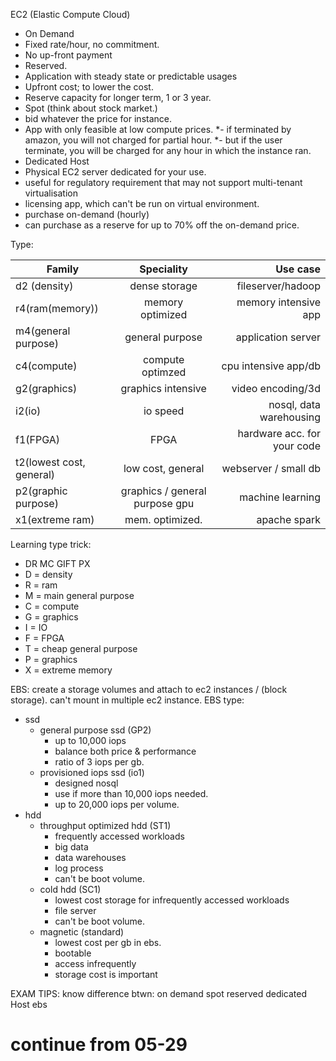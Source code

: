 EC2 (Elastic Compute Cloud)
 - On Demand
  - Fixed rate/hour, no commitment. 
  - No up-front payment
 - Reserved.
  - Application with steady state or predictable usages
  - Upfront cost; to lower the cost.
  - Reserve capacity for longer term, 1 or 3 year.
 - Spot (think about stock market.)
  - bid whatever the price for instance.
  - App with only feasible at low compute prices.
  *- if terminated by amazon, you will not charged for partial hour.
  *- but if the user terminate, you will be charged for any hour in which the instance ran. 
 - Dedicated Host
  - Physical EC2 server dedicated for your use.
  - useful for regulatory requirement that may not support multi-tenant virtualisation
  - licensing app, which can't be run on virtual environment.
  - purchase on-demand (hourly)
  - can purchase as a reserve for up to 70% off the on-demand price.

Type:

| Family        | Speciality | Use case|
| --------- |:-------------:| -----:|
| d2 (density)| dense storage| fileserver/hadoop|
| r4(ram(memory))| memory optimized| memory intensive app |
| m4(general purpose)| general purpose| application server |
| c4(compute)| compute optimzed | cpu intensive app/db |
| g2(graphics)| graphics intensive | video encoding/3d |
| i2(io)| io speed | nosql, data warehousing |
| f1(FPGA)| FPGA | hardware acc. for your code |
| t2(lowest cost, general)| low cost, general| webserver / small db |
| p2(graphic purpose)| graphics / general purpose gpu | machine learning |
| x1(extreme ram)| mem. optimized. | apache spark|


Learning type trick:
 - DR MC GIFT PX
 - D = density
 - R = ram
 - M = main general purpose
 - C = compute
 - G = graphics
 - I = IO
 - F = FPGA
 - T = cheap general purpose
 - P = graphics
 - X = extreme memory

EBS: create a storage volumes and attach to ec2 instances / (block storage). can't mount in multiple ec2 instance.
EBS type:
 - ssd
	- general purpose ssd (GP2)
		- up to 10,000 iops
 		- balance both price & performance
 		- ratio of 3 iops per gb.
	- provisioned iops ssd (io1)
 		- designed nosql
 		- use if more than 10,000 iops needed.
 		- up to 20,000 iops per volume.
 - hdd
	- throughput optimized hdd (ST1)
		- frequently accessed workloads
		- big data
		- data warehouses
		- log process
		- can't be boot volume.
	- cold hdd (SC1)
		- lowest cost storage for infrequently accessed workloads
		- file server
		- can't be boot volume.
	- magnetic (standard)
		- lowest cost per gb in ebs.
		- bootable
		- access infrequently
		- storage cost is important



EXAM TIPS:
know difference btwn:
 on demand
 spot
 reserved
 dedicated Host
 ebs


# continue from 05-29
